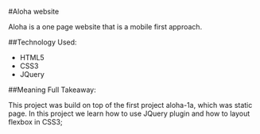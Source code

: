 #Aloha website

Aloha is a one page website that is a mobile first approach. 

##Technology Used:
* HTML5
* CSS3 
* JQuery 

##Meaning Full Takeaway:

This project was build on top of the first project aloha-1a, which was static page. In this project we learn how to use JQuery plugin and how to layout flexbox in CSS3;



